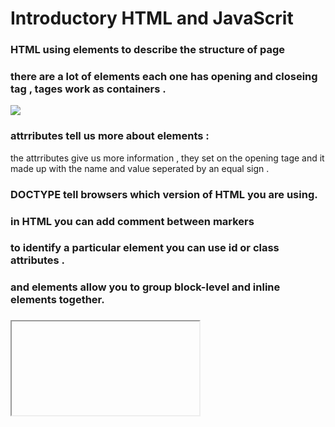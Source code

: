 # Introductory HTML and JavaScrit
### HTML using elements to describe the structure of page 
### there are a lot of elements each one has opening and closeing tag , tages work as containers .
![](https://www.miltonmarketing.com/wp-content/uploads/2018/03/mmptag252a97dac120c5384d542fb707c7996b.jpg)
### attrributes tell us more about elements :
the attrributes give us more information , they set on the opening tage and it made up with the name and value seperated by an equal sign .
### DOCTYPE tell browsers which version of HTML you are using.
### in HTML you can add comment between <!--and-->  markers
### to identify a particular element you can use id or class attributes .
### <div> and <span> elements allow you to group block-level and inline elements together.
### <iframe> cut windows into your web pages through which other pages can be displayed. 
### The <meta> tag allows you to supply all kinds of information about your web page. Escape characters are used to include special characters in your pages such as <, >, and © .
## HTML layout 
#### HTML5 elements provide a clear code . older browsers need to be told which element is block level element to understand the purpus of the element .
## Process & Design
### the most important thing for design your site is to answer these questions who your target audience is, why they would come to your site, what information they want to find and when they are likely to return.
### second step is site map and wirefram that help you to plan the structure of your site .
## The ABC Of Programming 
### A whst is script and how do I create one ?
#### A script is a series of instructions that a computer can follow to achieve a goal.
#### To approach writing a script, break down your goal into a series of tasks and then work out each step needed to complete that task (a flowchart can help).
### B how do computers fit in with the world around them 
#### computers create models of the world using data which using the object to represnt phsical things
### C How do I write a script for a web page 
#### The HTML <script> element is used in HTML pages to tell the browser to load the JavaScript file (rather like the <link> element can be used to load a CSS file).